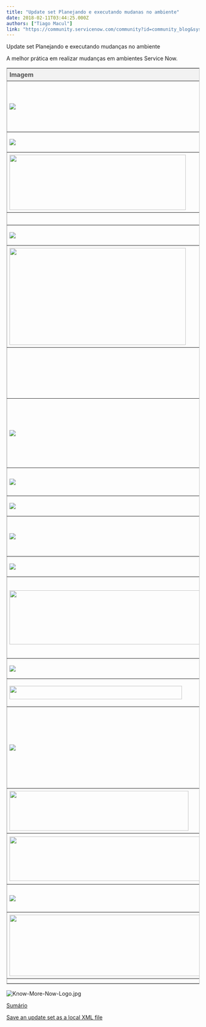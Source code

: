 ```yaml
---
title: "Update set Planejando e executando mudanas no ambiente"
date: 2018-02-11T03:44:25.000Z
authors: ["Tiago Macul"]
link: "https://community.servicenow.com/community?id=community_blog&sys_id=936caea1dbd0dbc01dcaf3231f961961"
---
```

<p>Update set Planejando e executando mudanças no ambiente</p><p></p><p>A melhor prática em realizar mudanças em ambientes Service Now.</p><p></p><table border="1" class="jiveBorder" style="border: 1px solid #c6c6c6; width: 100%;"><tbody><tr><th style="text-align: left; background-color: #f2f2f2; color: #505050; padding: 6px;" valign="middle"><strong>Imagem</strong></th><th style="text-align: left; background-color: #f2f2f2; color: #505050; padding: 6px;" valign="middle"><strong>Descrição<br/></strong></th></tr><tr><td style="padding: 6px;"><img   class="image-1 jive-image" src="7a986371db54dfc0b322f4621f9619a5.iix" style="max-width: 1200px; max-height: 900px;"/></td><td style="padding: 6px;">01. Navegue no menu em<br/>&gt;&gt; System Update Sets &gt; Local Update Sets</td></tr><tr><td style="padding: 6px;"><img   class="image-2 jive-image" src="c4735102db981b04ed6af3231f961942.iix" style="max-width: 1200px; max-height: 900px;"/></td><td style="padding: 6px;">02. Clique em New</td></tr><tr><td style="padding: 6px;"><img   class="image-3 jive-image" height="144" src="37f23c46db1cdfc03eb27a9e0f96194d.iix" style="width: 460px; height: 143.935px;" width="460"/></td><td style="padding: 6px;">03. Preencha os campos conforme a necessidade</td></tr><tr><td style="padding: 6px;"></td><td style="padding: 6px;">04. Submit</td></tr><tr><td style="padding: 6px;"><img   class="jive-image image-4" src="ec43108edb549fc03eb27a9e0f96196e.iix" style="max-width: 1200px; max-height: 900px;"/></td><td style="padding: 6px;">05. Clique em Settings</td></tr><tr><td style="padding: 6px;"><img   class="image-5 jive-image" height="252" src="01b47371db50d3049c9ffb651f961906.iix" style="max-width: 1200px; max-height: 900px; width: 460px; height: 252.439px;" width="460"/></td><td style="padding: 6px;">06. Selecione seu Update Set.</td></tr><tr><td style="padding: 6px;"></td><td style="padding: 6px;">07. Realize todos os trabalhos necessários de personalização do ambiente.</td></tr><tr><td style="padding: 6px;"><img   class="image-1 jive-image" src="7a986371db54dfc0b322f4621f9619a5.iix" style="max-width: 1200px; max-height: 900px;"/></td><td style="padding: 6px;"><p>08.Retorne ao menu clique em:</p><p>&gt;&gt;System UPdate Sets &gt; Local Update Sets</p></td></tr><tr><td style="padding: 6px;"><img   class="image-6 jive-image" src="785da00edb185f048c8ef4621f9619ee.iix" style="max-width: 1200px; max-height: 900px;"/></td><td style="padding: 6px;">09. Altere o "State" para "Complete"</td></tr><tr><td style="padding: 6px;"><img   class="image-7 jive-image" src="101e0486db149704ed6af3231f961902.iix" style="max-width: 1200px; max-height: 900px;"/></td><td style="padding: 6px;">10. Clique em Update</td></tr><tr><td style="padding: 6px;"><img   class="image-1 jive-image" src="7a986371db54dfc0b322f4621f9619a5.iix" style="max-width: 1200px; max-height: 900px;"/></td><td style="padding: 6px;"><p>11. Retorne ao menu clique em Update Sources</p></td></tr><tr><td style="padding: 6px;"><img   class="jive-image image-8" src="1398abb5db181fc03eb27a9e0f96199a.iix" style="max-width: 1200px; max-height: 900px;"/></td><td style="padding: 6px;">12. Clique em New</td></tr><tr><td style="padding: 6px;"><img   class="image-9 jive-image" height="141" src="b473d146db94d304b322f4621f9619dc.iix" style="max-width: 1200px; max-height: 900px; width: 500px; height: 141.466px;" width="500"/></td><td style="padding: 6px;"><p>13. Informe o nome da instância</p><p>Tipo da Instância</p><p>Usuário</p><p>Senha</p></td></tr><tr><td style="padding: 6px;"><img   class="image-11 jive-image" src="154314cedbd49704ed6af3231f9619ed.iix" style="max-width: 1200px; max-height: 900px;"/></td><td style="padding: 6px;">14.Clique em Test Connection</td></tr><tr><td style="padding: 6px;"><img   class="jive-image image-10" height="35" src="6403f44edb5c57049c9ffb651f96198c.iix" style="max-width: 1200px; max-height: 900px; width: 450px; height: 34.5521px;" width="450"/></td><td style="padding: 6px;">15. verá uma mensagem com a informação</td></tr><tr><td style="padding: 6px;"><img   class="image-12 jive-image" src="65b4f771db9cdfc0b322f4621f961933.iix" style="max-width: 1200px; max-height: 900px;"/></td><td style="padding: 6px;">16.Clique em Retrieve COmpleted Update Sets, a ação irá retornar todos os "Update Sets" do ambiente com status=Complete</td></tr><tr><td style="padding: 6px;"><img   class="image-13 jive-image" height="104" src="8fe025cedb9c1b04ed6af3231f9619b4.iix" style="max-width: 1200px; max-height: 900px; width: 467px; height: 104.474px;" width="467"/></td><td style="padding: 6px;">17. Aparecerá uma janela com o status da recuperação.</td></tr><tr><td style="padding: 6px;"><img   class="jive-image image-14" height="115" src="b658f84adbdc5f048c8ef4621f961973.iix" style="max-width: 1200px; max-height: 900px; width: 590px; height: 115.287px;" width="590"/></td><td style="padding: 6px;">18. Abaixo há uma aba com a lista dos "Update Sets", abra o "update set" desejado.</td></tr><tr><td style="padding: 6px;"><img   class="image-15 jive-image" src="58c8d886db1c17049c9ffb651f9619da.iix" style="max-width: 1200px; max-height: 900px;"/></td><td style="padding: 6px;">19. Clique em "Commit Update set"</td></tr><tr><td style="padding: 6px;"><img   class="image-16 jive-image" height="160" src="5926bff5dbd05704ed6af3231f9619d3.iix" style="width: 583px; height: 159.855px;" width="583"/></td><td style="padding: 6px;">20. O retorno de sucesso será informado conforme janela ao lado.</td></tr><tr><td style="padding: 6px;"></td><td style="padding: 6px;"></td></tr></tbody></table><p></p><p></p><p><img   alt="Know-More-Now-Logo.jpg" class="image-17 jive-image" src="ff989102dbd8d344e9737a9e0f96197a.iix" style="height: auto;"/></p><p><a title="Sumário" __default_attr="7766" __jive_macro_name="blogpost" class="jive_macro jive_macro_blogpost" data-orig-content="Sumário" data-renderedposition="3602_8_71_16" href="/community?id=community_blog&sys_id=587dae29dbd0dbc01dcaf3231f961920">Sumário</a></p><p></p><p><a href="https://docs.servicenow.com/bundle/kingston-application-development/page/build/system-update-sets/task/t_SaveAnUpdateSetAsAnXMLFile.html" title="https://docs.servicenow.com/bundle/kingston-application-development/page/build/system-update-sets/task/t_SaveAnUpdateSetAsAnXMLFile.html">Save an update set as a local XML file</a></p>
